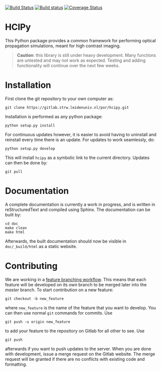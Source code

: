 [![Build Status](https://travis-ci.org/ehpor/hcipy.svg?branch=master)](https://travis-ci.org/ehpor/hcipy)
[![Build status](https://ci.appveyor.com/api/projects/status/gs01jf6mgpskwm1d/branch/master?svg=true)](https://ci.appveyor.com/project/ehpor/hcipy/branch/master)
[![Coverage Status](https://coveralls.io/repos/ehpor/hcipy/badge.svg?branch=master)](https://coveralls.io/r/ehpor/hcipy?branch=master)

# HCIPy

This Python package provides a common framework for performing optical propagation simulations, meant for high contrast imaging.

> **Caution**: this library is still under heavy development. Many functions are untested and may not work as expected. Testing and adding functionality will continue over the next few weeks.

# Installation
First clone the git repository to your own computer as:

```
git clone https://gitlab.strw.leidenuniv.nl/por/hcipy.git
```
Installation is performed as any python package:

```
python setup.py install
```

For continuous updates however, it is easier to avoid having to uninstall and reinstall every time there is an update. For updates to work seamlessly, do:

```
python setup.py develop
```

This will install `hcipy` as a symbolic link to the current directory. Updates can then be done by:

```
git pull
```

# Documentation

A complete documentation is currently a work in progress, and is written in reStructuredText and compiled using Sphinx. The documentation can be built by:

```
cd doc
make clean
make html
```

Afterwards, the built documentation should now be visible in ``doc/_build/html`` as a static website.

# Contributing

We are working in a [feature branching workflow](https://www.atlassian.com/git/tutorials/comparing-workflows#feature-branch-workflow). This means that each feature will be developed on its own branch to be merged later into the *master* branch. To start contribution on a new feature:

```
git checkout -b new_feature
```
where `new_feature` is the name of the feature that you want to develop. You can then use normal `git` commands for commits. Use
```
git push -u origin new_feature
```
to add your feature to the repository on Gitlab for all other to see. Use
```
git push
```
afterwards if you want to push updates to the server. When you are done with development, issue a merge request on the Gitlab website. The merge request will be granted if there are no conflicts with existing code and formatting.
